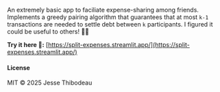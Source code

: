 An extremely basic app to faciliate expense-sharing among friends. Implements a greedy pairing algorithm that guarantees that at most `k-1` transactions are needed to settle debt between `k` participants. I figured it could be useful to others! 💸😄

**Try it here 🚀:** [https://split-expenses.streamlit.app/](https://split-expenses.streamlit.app/)

#### License
MIT © 2025 Jesse Thibodeau
